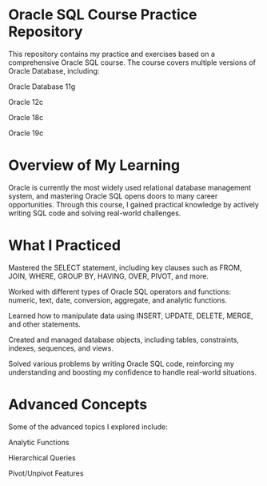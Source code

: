 # Oracle SQL Course Practice Repository

This repository contains my practice and exercises based on a comprehensive Oracle SQL course. The course covers multiple versions of Oracle Database, including:

Oracle Database 11g

Oracle 12c

Oracle 18c

Oracle 19c

# Overview of My Learning
Oracle is currently the most widely used relational database management system, and mastering Oracle SQL opens doors to many career opportunities. Through this course, I gained practical knowledge by actively writing SQL code and solving real-world challenges.

# What I Practiced
Mastered the SELECT statement, including key clauses such as FROM, JOIN, WHERE, GROUP BY, HAVING, OVER, PIVOT, and more.

Worked with different types of Oracle SQL operators and functions: numeric, text, date, conversion, aggregate, and analytic functions.

Learned how to manipulate data using INSERT, UPDATE, DELETE, MERGE, and other statements.

Created and managed database objects, including tables, constraints, indexes, sequences, and views.

Solved various problems by writing Oracle SQL code, reinforcing my understanding and boosting my confidence to handle real-world situations.

# Advanced Concepts

Some of the advanced topics I explored include:

Analytic Functions

Hierarchical Queries

Pivot/Unpivot Features
